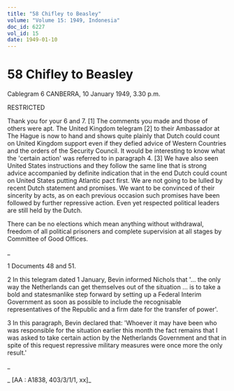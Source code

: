 ```yaml
---
title: "58 Chifley to Beasley"
volume: "Volume 15: 1949, Indonesia"
doc_id: 6227
vol_id: 15
date: 1949-01-10
---
```


# 58 Chifley to Beasley

Cablegram 6 CANBERRA, 10 January 1949, 3.30 p.m.

RESTRICTED

Thank you for your 6 and 7. [1] The comments you made and those of others were apt. The United Kingdom telegram [2] to their Ambassador at The Hague is now to hand and shows quite plainly that Dutch could count on United Kingdom support even if they defied advice of Western Countries and the orders of the Security Council. It would be interesting to know what the 'certain action' was referred to in paragraph 4. [3] We have also seen United States instructions and they follow the same line that is strong advice accompanied by definite indication that in the end Dutch could count on United States putting Atlantic pact first. We are not going to be lulled by recent Dutch statement and promises. We want to be convinced of their sincerity by acts, as on each previous occasion such promises have been followed by further repressive action. Even yet respected political leaders are still held by the Dutch.

There can be no elections which mean anything without withdrawal, freedom of all political prisoners and complete supervision at all stages by Committee of Good Offices.

_

1 Documents 48 and 51.

2 In this telegram dated 1 January, Bevin informed Nichols that '... the only way the Netherlands can get themselves out of the situation ... is to take a bold and statesmanlike step forward by setting up a Federal Interim Government as soon as possible to include the recognisable representatives of the Republic and a firm date for the transfer of power'.

3 In this paragraph, Bevin declared that: 'Whoever it may have been who was responsible for the situation earlier this month the fact remains that I was asked to take certain action by the Netherlands Government and that in spite of this request repressive military measures were once more the only result.'

_

_ [AA : A1838, 403/3/1/1, xx]_
